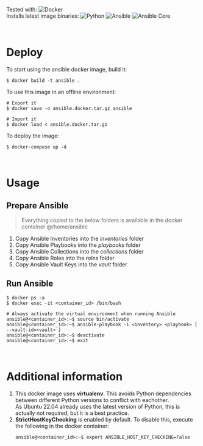 Tested with: ![Docker](https://img.shields.io/badge/20.10-Docker-blue)   
Installs latest image binaries: ![Python](https://img.shields.io/badge/3.11-Python-9cf) ![Ansible](https://img.shields.io/badge/7.2-Ansible-red) ![Ansible Core](https://img.shields.io/badge/2.15-Ansible%20Core-orange)

&ensp;&ensp;  
# Deploy

To start using the ansible docker image, build it:
```
$ docker build -t ansible .
```

To use this image in an offline environment:
```
# Export it
$ docker save -o ansible.docker.tar.gz ansible

# Import it
$ docker load < ansible.docker.tar.gz
```

To deploy the image:
```
$ docker-compose up -d
```


&ensp;&ensp;  
# Usage

## Prepare Ansible

> Everything copied to the below folders is available in the docker container @/home/ansible

1. Copy Ansible Inventories into the *inventories* folder
2. Copy Ansible Playbooks into the *playbooks* folder
3. Copy Ansible Collections into the *collections* folder
4. Copy Ansible Roles into the *roles* folder
5. Copy Ansible Vault Keys into the *vault* folder

## Run Ansible

```
$ docker ps -a
$ docker exec -it <container_id> /bin/bash

# Always activate the virtual environment when running Ansible
ansible@<container_id>:~$ source bin/activate
ansible@<container_id>:~$ ansible-playbook -i <inventory> <playbook> [ --vault-id=<vault> ]
ansible@<container_id>:~$ deactivate
ansible@<container_id>:~$ exit
```

&ensp;&ensp;  
# Additional information

1. This docker image uses **virtualenv**. This avoids Python dependencies between different Python versions to conflict with eachother.  
   As Ubuntu 22.04 already uses the latest version of Python, this is actually not required, but it is a best practice.
2. **StrictHostKeyChecking** is enabled by default. To disable this, execute the following in the docker container:
    ```
    ansible@<container_id>:~$ export ANSIBLE_HOST_KEY_CHECKING=False
    ```
